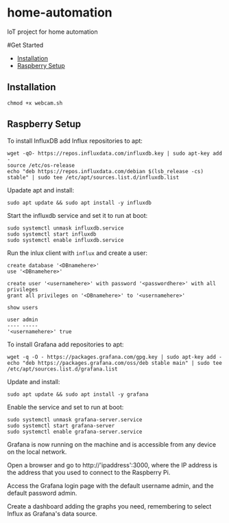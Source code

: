 # home-automation
IoT project for home automation

#Get Started
* [Installation](#Installation)
* [Raspberry Setup](#Raspberry)

## Installation

  ```
  chmod +x webcam.sh
  ```
## Raspberry Setup
To install InfluxDB add Influx repositories to apt:
  ```
 wget -qO- https://repos.influxdata.com/influxdb.key | sudo apt-key add -
source /etc/os-release
echo "deb https://repos.influxdata.com/debian $(lsb_release -cs) stable" | sudo tee /etc/apt/sources.list.d/influxdb.list
  ```
Upadate apt and install:
  ```
  sudo apt update && sudo apt install -y influxdb
  ```
Start the influxdb service and set it to run at boot:
  ```
  sudo systemctl unmask influxdb.service
  sudo systemctl start influxdb
  sudo systemctl enable influxdb.service
  ```
Run the inlux client with `influx` and create a user:
  ```
  create database '<DBnamehere>'
  use '<DBnamehere>'

  create user '<usernamehere>' with password '<passwordhere>' with all privileges
  grant all privileges on '<DBnamehere>' to '<usernamehere>'

  show users

  user admin
  ---- -----
  '<usernamehere>' true
  ```
To install Grafana add repositories to apt:
  ```
  wget -q -O - https://packages.grafana.com/gpg.key | sudo apt-key add -
  echo "deb https://packages.grafana.com/oss/deb stable main" | sudo tee /etc/apt/sources.list.d/grafana.list
  ```
Update and install:
  ```
  sudo apt update && sudo apt install -y grafana
  ```
Enable the service and set to run at boot:
  ```
  sudo systemctl unmask grafana-server.service
  sudo systemctl start grafana-server
  sudo systemctl enable grafana-server.service
  ```
Grafana is now running on the machine and is accessible from any device on the local network.

Open a browser and go to http://'ipaddress':3000, where the IP address is the address that you used to connect to the Raspberry Pi.

Access the Grafana login page with the default username admin, and the default password admin.

Create a dashboard adding the graphs you need, remembering to select Influx as Grafana's data source. 
  
  
  
  
  
  
